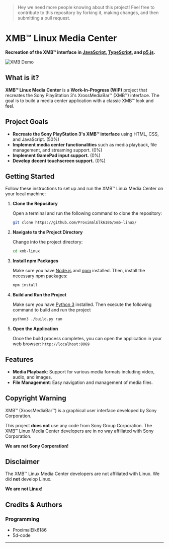 > Hey we need more people knowing about this project! Feel free to contribute to this repository by forking it, making changes, and then submitting a pull request.

# XMB™ Linux Media Center

**Recreation of the XMB™ interface in [JavaScript](https://en.wikipedia.org/wiki/JavaScript), [TypeScript](https://en.wikipedia.org/wiki/TypeScript), and [p5.js](https://p5js.org/).**

![XMB Demo](https://github.com/user-attachments/assets/724913ae-1e39-4ab8-a102-a0391f1a290c)

## What is it?

**XMB™ Linux Media Center** is a **Work-In-Progress (WIP)** project that recreates the Sony PlayStation 3's XrossMediaBar™ (XMB™) interface. The goal is to build a media center application with a classic XMB™ look and feel.

## Project Goals

- **Recreate the Sony PlayStation 3's XMB™ interface** using HTML, CSS, and JavaScript. (50%)
- **Implement media center functionalities** such as media playback, file management, and streaming support. (0%)
- **Implement GamePad input support.** (0%)
- **Develop decent touchscreen support.** (0%)

## Getting Started

Follow these instructions to set up and run the XMB™ Linux Media Center on your local machine:

1. **Clone the Repository**

   Open a terminal and run the following command to clone the repository:

   ```bash
   git clone https://github.com/ProximalElk6186/xmb-linux/
   ```

2. **Navigate to the Project Directory**

   Change into the project directory:

   ```bash
   cd xmb-linux
   ```

3. **Install npm Packages**

   Make sure you have [Node.js](https://nodejs.org/) and [npm](https://www.npmjs.com/) installed. Then, install the necessary npm packages:

   ```bash
   npm install
   ```

4. **Build and Run the Project**

   Make sure you have [Python 3](https://www.python.org/) installed. Then execute the following command to build and run the project

   ```bash
   python3 ./build.py run
   ```

5. **Open the Application**

   Once the build process completes, you can open the application in your web browser: `http://localhost:8069`

## Features

- **Media Playback**: Support for various media formats including video, audio, and images.
- **File Management**: Easy navigation and management of media files.

## Copyright Warning

XMB™ (XrossMediaBar™) is a graphical user interface developed by Sony Corporation. 

This project **does not** use any code from Sony Group Corporation. The XMB™ Linux Media Center developers are in no way affiliated with Sony Corporation. 

**We are not Sony Corporation!**

## Disclaimer

The XMB™ Linux Media Center developers are not affiliated with Linux. We did **not** develop Linux.

**We are not Linux!**

## Credits & Authors

### Programming
- ProximalElk6186
- 5d-code

---

